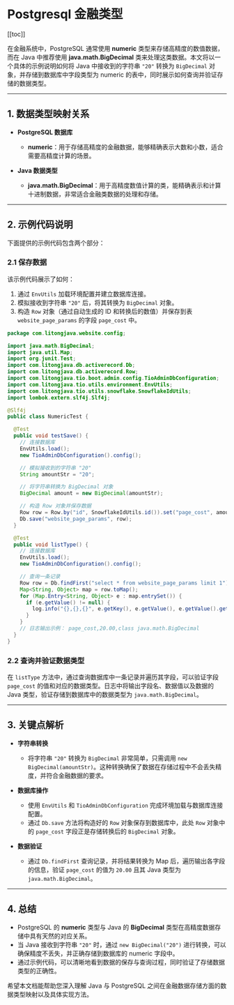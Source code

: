 # Postgresql 金融类型

[[toc]]

在金融系统中，PostgreSQL 通常使用 **numeric** 类型来存储高精度的数值数据，而在 Java 中推荐使用 **java.math.BigDecimal** 类来处理这类数据。本文将以一个具体的示例说明如何将 Java 中接收到的字符串 `"20"` 转换为 `BigDecimal` 对象，并存储到数据库中字段类型为 numeric 的表中，同时展示如何查询并验证存储的数据类型。

---

## 1. 数据类型映射关系

- **PostgreSQL 数据库**

  - **numeric**：用于存储高精度的金融数据，能够精确表示大数和小数，适合需要高精度计算的场景。

- **Java 数据类型**
  - **java.math.BigDecimal**：用于高精度数值计算的类，能精确表示和计算十进制数据，非常适合金融类数据的处理和存储。

---

## 2. 示例代码说明

下面提供的示例代码包含两个部分：

### 2.1 保存数据

该示例代码展示了如何：

1. 通过 `EnvUtils` 加载环境配置并建立数据库连接。
2. 模拟接收到字符串 `"20"` 后，将其转换为 `BigDecimal` 对象。
3. 构造 `Row` 对象（通过自动生成的 ID 和转换后的数值）并保存到表 `website_page_params` 的字段 `page_cost` 中。

```java
package com.litongjava.website.config;

import java.math.BigDecimal;
import java.util.Map;
import org.junit.Test;
import com.litongjava.db.activerecord.Db;
import com.litongjava.db.activerecord.Row;
import com.litongjava.tio.boot.admin.config.TioAdminDbConfiguration;
import com.litongjava.tio.utils.environment.EnvUtils;
import com.litongjava.tio.utils.snowflake.SnowflakeIdUtils;
import lombok.extern.slf4j.Slf4j;

@Slf4j
public class NumericTest {

  @Test
  public void testSave() {
    // 连接数据库
    EnvUtils.load();
    new TioAdminDbConfiguration().config();

    // 模拟接收到的字符串 "20"
    String amountStr = "20";

    // 将字符串转换为 BigDecimal 对象
    BigDecimal amount = new BigDecimal(amountStr);

    // 构造 Row 对象并保存数据
    Row row = Row.by("id", SnowflakeIdUtils.id()).set("page_cost", amount);
    Db.save("website_page_params", row);
  }

  @Test
  public void listType() {
    // 连接数据库
    EnvUtils.load();
    new TioAdminDbConfiguration().config();

    // 查询一条记录
    Row row = Db.findFirst("select * from website_page_params limit 1");
    Map<String, Object> map = row.toMap();
    for (Map.Entry<String, Object> e : map.entrySet()) {
      if (e.getValue() != null) {
        log.info("{},{},{}", e.getKey(), e.getValue(), e.getValue().getClass().toString());
      }
    }
    // 日志输出示例： page_cost,20.00,class java.math.BigDecimal
  }
}
```

### 2.2 查询并验证数据类型

在 `listType` 方法中，通过查询数据库中一条记录并遍历其字段，可以验证字段 `page_cost` 的值和对应的数据类型。日志中将输出字段名、数据值以及数据的 Java 类型，验证存储到数据库中的数据类型为 `java.math.BigDecimal`。

---

## 3. 关键点解析

- **字符串转换**

  - 将字符串 `"20"` 转换为 `BigDecimal` 非常简单，只需调用 `new BigDecimal(amountStr)`。这种转换确保了数据在存储过程中不会丢失精度，并符合金融数据的要求。

- **数据库操作**

  - 使用 `EnvUtils` 和 `TioAdminDbConfiguration` 完成环境加载与数据库连接配置。
  - 通过 `Db.save` 方法将构造好的 `Row` 对象保存到数据库中，此处 `Row` 对象中的 `page_cost` 字段正是存储转换后的 `BigDecimal` 对象。

- **数据验证**
  - 通过 `Db.findFirst` 查询记录，并将结果转换为 Map 后，遍历输出各字段的信息，验证 `page_cost` 的值为 `20.00` 且其 Java 类型为 `java.math.BigDecimal`。

---

## 4. 总结

- PostgreSQL 的 **numeric** 类型与 Java 的 **BigDecimal** 类型在高精度数据存储中具有天然的对应关系。
- 当 Java 接收到字符串 `"20"` 时，通过 `new BigDecimal("20")` 进行转换，可以确保精度不丢失，并正确存储到数据库的 numeric 字段中。
- 通过示例代码，可以清晰地看到数据的保存与查询过程，同时验证了存储数据类型的正确性。

希望本文档能帮助您深入理解 Java 与 PostgreSQL 之间在金融数据存储方面的数据类型映射以及具体实现方法。

